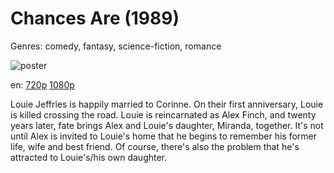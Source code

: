 # Chances Are (1989)

Genres: comedy, fantasy, science-fiction, romance

![poster](http://image.tmdb.org/t/p/w500/eB3IRnKtjVsKHDUYpKLWWRrGM4Z.jpg)

en:
  [720p](magnet:?xt=urn:btih:E9011621EC03C9FDD9B4B7CC3E2C3BA76265A936&tr=udp://glotorrents.pw:6969/announce&tr=udp://tracker.opentrackr.org:1337/announce&tr=udp://torrent.gresille.org:80/announce&tr=udp://tracker.openbittorrent.com:80&tr=udp://tracker.coppersurfer.tk:6969&tr=udp://tracker.leechers-paradise.org:6969&tr=udp://p4p.arenabg.ch:1337&tr=udp://tracker.internetwarriors.net:1337)
  [1080p](magnet:?xt=urn:btih:3D5DBB6F9AA1B338BDA97CE5D0DCDFDF55A3509D&tr=udp://glotorrents.pw:6969/announce&tr=udp://tracker.opentrackr.org:1337/announce&tr=udp://torrent.gresille.org:80/announce&tr=udp://tracker.openbittorrent.com:80&tr=udp://tracker.coppersurfer.tk:6969&tr=udp://tracker.leechers-paradise.org:6969&tr=udp://p4p.arenabg.ch:1337&tr=udp://tracker.internetwarriors.net:1337)
  


Louie Jeffries is happily married to Corinne. On their first anniversary, Louie is killed crossing the road. Louie is reincarnated as Alex Finch, and twenty years later, fate brings Alex and Louie's daughter, Miranda, together. It's not until Alex is invited to Louie's home that he begins to remember his former life, wife and best friend. Of course, there's also the problem that he's attracted to Louie's/his own daughter.